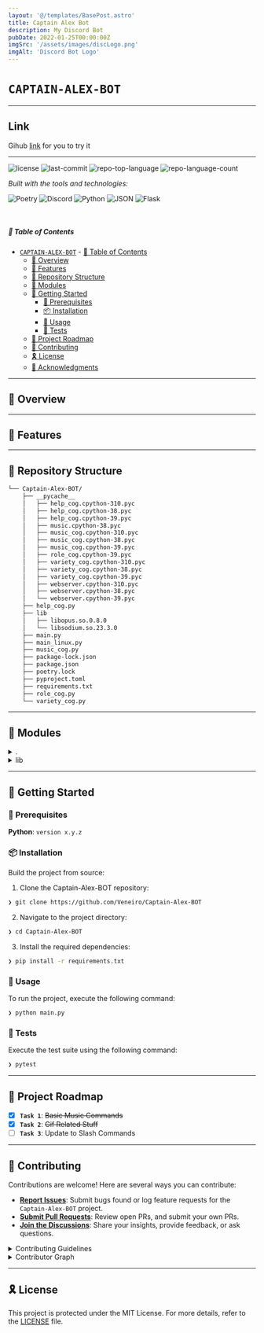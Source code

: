 ```yaml
---
layout: '@/templates/BasePost.astro'
title: Captain Alex Bot
description: My Discord Bot
pubDate: 2022-01-25T00:00:00Z
imgSrc: '/assets/images/discLogo.png'
imgAlt: 'Discord Bot Logo'
---
```

# `CAPTAIN-ALEX-BOT`

---

<h2>Link</h2>
  Gihub <a href="https://github.com/Veneiro/Captain-Alex-BOT">link</a> for you to try it

---

<p>
	<img src="https://img.shields.io/github/license/Veneiro/Captain-Alex-BOT?style=flat&logo=opensourceinitiative&logoColor=white&color=ffe000" alt="license">
	<img src="https://img.shields.io/github/last-commit/Veneiro/Captain-Alex-BOT?style=flat&logo=git&logoColor=white&color=ffe000" alt="last-commit">
	<img src="https://img.shields.io/github/languages/top/Veneiro/Captain-Alex-BOT?style=flat&color=ffe000" alt="repo-top-language">
	<img src="https://img.shields.io/github/languages/count/Veneiro/Captain-Alex-BOT?style=flat&color=ffe000" alt="repo-language-count">
</p>
<p align="left">
		<em>Built with the tools and technologies:</em>
</p>
<p>
	<img src="https://img.shields.io/badge/Poetry-60A5FA.svg?style=flat&logo=Poetry&logoColor=white" alt="Poetry">
	<img src="https://img.shields.io/badge/Discord-5865F2.svg?style=flat&logo=Discord&logoColor=white" alt="Discord">
	<img src="https://img.shields.io/badge/Python-3776AB.svg?style=flat&logo=Python&logoColor=white" alt="Python">
	<img src="https://img.shields.io/badge/JSON-000000.svg?style=flat&logo=JSON&logoColor=white" alt="JSON">
	<img src="https://img.shields.io/badge/Flask-000000.svg?style=flat&logo=Flask&logoColor=white" alt="Flask">
</p>

<br>

##### 🔗 Table of Contents

- [`CAPTAIN-ALEX-BOT`](#captain-alex-bot)
        - [🔗 Table of Contents](#-table-of-contents)
  - [📍 Overview](#-overview)
  - [👾 Features](#-features)
  - [📂 Repository Structure](#-repository-structure)
  - [🧩 Modules](#-modules)
  - [🚀 Getting Started](#-getting-started)
    - [🔖 Prerequisites](#-prerequisites)
    - [📦 Installation](#-installation)
    - [🤖 Usage](#-usage)
    - [🧪 Tests](#-tests)
  - [📌 Project Roadmap](#-project-roadmap)
  - [🤝 Contributing](#-contributing)
  - [🎗 License](#-license)
  - [🙌 Acknowledgments](#-acknowledgments)

---

## 📍 Overview

<code></code>

---

## 👾 Features

<code></code>

---

## 📂 Repository Structure

```sh
└── Captain-Alex-BOT/
    ├── __pycache__
    │   ├── help_cog.cpython-310.pyc
    │   ├── help_cog.cpython-38.pyc
    │   ├── help_cog.cpython-39.pyc
    │   ├── music.cpython-38.pyc
    │   ├── music_cog.cpython-310.pyc
    │   ├── music_cog.cpython-38.pyc
    │   ├── music_cog.cpython-39.pyc
    │   ├── role_cog.cpython-39.pyc
    │   ├── variety_cog.cpython-310.pyc
    │   ├── variety_cog.cpython-38.pyc
    │   ├── variety_cog.cpython-39.pyc
    │   ├── webserver.cpython-310.pyc
    │   ├── webserver.cpython-38.pyc
    │   └── webserver.cpython-39.pyc
    ├── help_cog.py
    ├── lib
    │   ├── libopus.so.0.8.0
    │   └── libsodium.so.23.3.0
    ├── main.py
    ├── main_linux.py
    ├── music_cog.py
    ├── package-lock.json
    ├── package.json
    ├── poetry.lock
    ├── pyproject.toml
    ├── requirements.txt
    ├── role_cog.py
    └── variety_cog.py
```

---

## 🧩 Modules

<details closed><summary>.</summary>

| File | Summary |
| --- | --- |
| [package-lock.json](https://github.com/Veneiro/Captain-Alex-BOT/blob/main/package-lock.json) | <code>❯ REPLACE-ME</code> |
| [help_cog.py](https://github.com/Veneiro/Captain-Alex-BOT/blob/main/help_cog.py) | <code>❯ REPLACE-ME</code> |
| [music_cog.py](https://github.com/Veneiro/Captain-Alex-BOT/blob/main/music_cog.py) | <code>❯ REPLACE-ME</code> |
| [variety_cog.py](https://github.com/Veneiro/Captain-Alex-BOT/blob/main/variety_cog.py) | <code>❯ REPLACE-ME</code> |
| [main.py](https://github.com/Veneiro/Captain-Alex-BOT/blob/main/main.py) | <code>❯ REPLACE-ME</code> |
| [poetry.lock](https://github.com/Veneiro/Captain-Alex-BOT/blob/main/poetry.lock) | <code>❯ REPLACE-ME</code> |
| [requirements.txt](https://github.com/Veneiro/Captain-Alex-BOT/blob/main/requirements.txt) | <code>❯ REPLACE-ME</code> |
| [pyproject.toml](https://github.com/Veneiro/Captain-Alex-BOT/blob/main/pyproject.toml) | <code>❯ REPLACE-ME</code> |
| [package.json](https://github.com/Veneiro/Captain-Alex-BOT/blob/main/package.json) | <code>❯ REPLACE-ME</code> |
| [role_cog.py](https://github.com/Veneiro/Captain-Alex-BOT/blob/main/role_cog.py) | <code>❯ REPLACE-ME</code> |
| [main_linux.py](https://github.com/Veneiro/Captain-Alex-BOT/blob/main/main_linux.py) | <code>❯ REPLACE-ME</code> |

</details>

<details closed><summary>lib</summary>

| File | Summary |
| --- | --- |
| [libopus.so.0.8.0](https://github.com/Veneiro/Captain-Alex-BOT/blob/main/lib/libopus.so.0.8.0) | <code>❯ REPLACE-ME</code> |
| [libsodium.so.23.3.0](https://github.com/Veneiro/Captain-Alex-BOT/blob/main/lib/libsodium.so.23.3.0) | <code>❯ REPLACE-ME</code> |

</details>

---

## 🚀 Getting Started

### 🔖 Prerequisites

**Python**: `version x.y.z`

### 📦 Installation

Build the project from source:

1. Clone the Captain-Alex-BOT repository:
```sh
❯ git clone https://github.com/Veneiro/Captain-Alex-BOT
```

2. Navigate to the project directory:
```sh
❯ cd Captain-Alex-BOT
```

3. Install the required dependencies:
```sh
❯ pip install -r requirements.txt
```

### 🤖 Usage

To run the project, execute the following command:

```sh
❯ python main.py
```

### 🧪 Tests

Execute the test suite using the following command:

```sh
❯ pytest
```

---

## 📌 Project Roadmap

- [X] **`Task 1`**: <strike>Basic Music Commands</strike>
- [X] **`Task 2`**: <strike>Gif Related Stuff</strike>
- [ ] **`Task 3`**: Update to Slash Commands

---

## 🤝 Contributing

Contributions are welcome! Here are several ways you can contribute:

- **[Report Issues](https://github.com/Veneiro/Captain-Alex-BOT/issues)**: Submit bugs found or log feature requests for the `Captain-Alex-BOT` project.
- **[Submit Pull Requests](https://github.com/Veneiro/Captain-Alex-BOT/blob/main/CONTRIBUTING.md)**: Review open PRs, and submit your own PRs.
- **[Join the Discussions](https://github.com/Veneiro/Captain-Alex-BOT/discussions)**: Share your insights, provide feedback, or ask questions.

<details closed>
<summary>Contributing Guidelines</summary>

1. **Fork the Repository**: Start by forking the project repository to your github account.
2. **Clone Locally**: Clone the forked repository to your local machine using a git client.
   ```sh
   git clone https://github.com/Veneiro/Captain-Alex-BOT
   ```
3. **Create a New Branch**: Always work on a new branch, giving it a descriptive name.
   ```sh
   git checkout -b new-feature-x
   ```
4. **Make Your Changes**: Develop and test your changes locally.
5. **Commit Your Changes**: Commit with a clear message describing your updates.
   ```sh
   git commit -m 'Implemented new feature x.'
   ```
6. **Push to github**: Push the changes to your forked repository.
   ```sh
   git push origin new-feature-x
   ```
7. **Submit a Pull Request**: Create a PR against the original project repository. Clearly describe the changes and their motivations.
8. **Review**: Once your PR is reviewed and approved, it will be merged into the main branch. Congratulations on your contribution!
</details>

<details closed>
<summary>Contributor Graph</summary>
<br>
<p align="left">
   <a href="https://github.com{/Veneiro/Captain-Alex-BOT/}graphs/contributors">
      <img src="https://contrib.rocks/image?repo=Veneiro/Captain-Alex-BOT">
   </a>
</p>
</details>

---

## 🎗 License

This project is protected under the MIT License. For more details, refer to the [LICENSE](https://choosealicense.com/licenses/mit/) file.